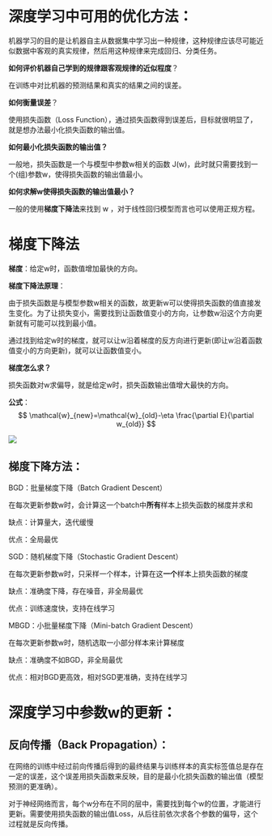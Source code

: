 # 深度学习中可用的优化方法：

机器学习的目的是让机器自主从数据集中学习出一种规律，这种规律应该尽可能近似数据中客观的真实规律，然后用这种规律来完成回归、分类任务。

**如何评价机器自己学到的规律跟客观规律的近似程度**？

在训练中对比机器的预测结果和真实的结果之间的误差。

**如何衡量误差**？

使用损失函数（Loss Function），通过损失函数得到误差后，目标就很明显了，就是想办法最小化损失函数的输出值。

**如何最小化损失函数的输出值？**

一般地，损失函数是一个与模型中参数w相关的函数 J(w)，此时就只需要找到一个(组)参数w，使得损失函数的输出值最小。

**如何求解w使得损失函数的输出值最小？**

一般的使用**梯度下降法**来找到 w ，对于线性回归模型而言也可以使用正规方程。



# 梯度下降法

**梯度**：给定w时，函数值增加最快的方向。

**梯度下降法原理**：

由于损失函数是与模型参数w相关的函数，故更新w可以使得损失函数的值直接发生变化。为了让损失变小，需要找到让函数值变小的方向，让参数w沿这个方向更新就有可能可以找到最小值。

通过找到给定w时的梯度，就可以让w沿着梯度的反方向进行更新(即让w沿着函数值变小的方向更新)，就可以让函数值变小。

**梯度怎么求？**

损失函数对w求偏导，就是给定w时，损失函数输出值增大最快的方向。

**公式**：
$$
\mathcal{w}_{new}=\mathcal{w}_{old}-\eta \frac{\partial E}{\partial w_{old}}
$$

<img src="https://github.com/FURYTAIL/Machine_Learning/blob/main/img/GradientDescent.png?raw=true"/>



## 梯度下降方法：

BGD：批量梯度下降（Batch Gradient Descent）

在每次更新参数w时，会计算这一个batch中**所有**样本上损失函数的梯度并求和

缺点：计算量大，迭代缓慢

优点：全局最优



SGD：随机梯度下降（Stochastic Gradient Descent）

在每次更新参数w时，只采样一个样本，计算在这**一个**样本上损失函数的梯度

缺点：准确度下降，存在噪音，非全局最优

优点：训练速度快，支持在线学习



MBGD：小批量梯度下降（Mini-batch Gradient Descent）

在每次更新参数w时，随机选取一小部分样本来计算梯度

缺点：准确度不如BGD，非全局最优

优点：相对BGD更高效，相对SGD更准确，支持在线学习



# 深度学习中参数w的更新：

## 反向传播（Back Propagation）：

在网络的训练中经过前向传播后得到的最终结果与训练样本的真实标签值总是存在一定的误差，这个误差用损失函数来反映，目的是最小化损失函数的输出值（模型预测的更准确）。

对于神经网络而言，每个w分布在不同的层中，需要找到每个w的位置，才能进行更新。需要使用损失函数的输出值Loss，从后往前依次求各个参数的偏导，这个过程就是反向传播。
